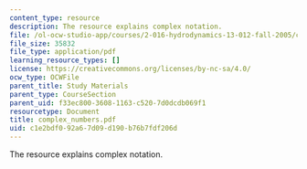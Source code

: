 ```yaml
---
content_type: resource
description: The resource explains complex notation.
file: /ol-ocw-studio-app/courses/2-016-hydrodynamics-13-012-fall-2005/c1e2bdf092a67d09d190b76b7fdf206d_complex_numbers.pdf
file_size: 35832
file_type: application/pdf
learning_resource_types: []
license: https://creativecommons.org/licenses/by-nc-sa/4.0/
ocw_type: OCWFile
parent_title: Study Materials
parent_type: CourseSection
parent_uid: f33ec800-3608-1163-c520-7d0dcdb069f1
resourcetype: Document
title: complex_numbers.pdf
uid: c1e2bdf0-92a6-7d09-d190-b76b7fdf206d
---
```

The resource explains complex notation.